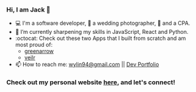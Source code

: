 ### Hi, I am Jack 👋
- 💻 I'm a software developer, 📸 a wedding photographer, 📒 and a CPA.
- 🏫 I’m currently sharpening my skills in JavaScript, React and Python. 
- :octocat: Check out these two Apps that I built from scratch and am most proud of:
     - [greenarrow](https://github.com/wylin94/Green-Arrow)
     - [veilr](https://github.com/wylin94/AAw16d1-flickr-clone)
- 📫 How to reach me: wylin94@gmail.com || [Dev Portfolio](https://wylin94.github.io/)


### Check out my personal website [here](https://wylin94.github.io/), and let's connect!



<!--
**wylin94/wylin94** is a ✨ _special_ ✨ repository because its `README.md` (this file) appears on your GitHub profile.

Here are some ideas to get you started:

- 🔭 I’m currently working on ... 
- 🌱 I’m currently learning ...
- 👯 I’m looking to collaborate on ...
- 🤔 I’m looking for help with ...
- 💬 Ask me about ...
- 📫 How to reach me: ...
- 😄 Pronouns: ...
- ⚡ Fun fact: ...
-->
